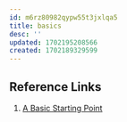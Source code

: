 ```yaml
---
id: m6rz80982qypw55t3jxlqa5
title: basics
desc: ''
updated: 1702195208566
created: 1702189329599
---
```

## Reference Links

1. [A Basic Starting Point](https://cmake.org/cmake/help/latest/guide/tutorial/A%20Basic%20Starting%20Point.html)
